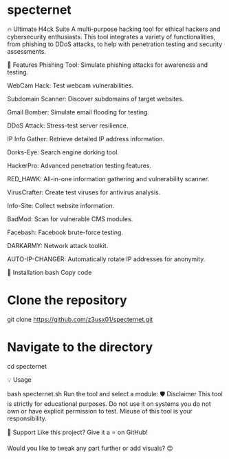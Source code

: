 # specternet
🔥 Ultimate H4ck Suite
A multi-purpose hacking tool for ethical hackers and cybersecurity enthusiasts. This tool integrates a variety of functionalities, from phishing to DDoS attacks, to help with penetration testing and security assessments.

🌟 Features
Phishing Tool: Simulate phishing attacks for awareness and testing.

WebCam Hack: Test webcam vulnerabilities.

Subdomain Scanner: Discover subdomains of target websites.

Gmail Bomber: Simulate email flooding for testing.

DDoS Attack: Stress-test server resilience.

IP Info Gather: Retrieve detailed IP address information.

Dorks-Eye: Search engine dorking tool.

HackerPro: Advanced penetration testing features.

RED_HAWK: All-in-one information gathering and vulnerability scanner.

VirusCrafter: Create test viruses for antivirus analysis.

Info-Site: Collect website information.

BadMod: Scan for vulnerable CMS modules.

Facebash: Facebook brute-force testing.

DARKARMY: Network attack toolkit.

AUTO-IP-CHANGER: Automatically rotate IP addresses for anonymity.

🚀 Installation
bash
Copy code
# Clone the repository
git clone https://github.com/z3usx01/specternet.git

# Navigate to the directory
cd specternet

💡 Usage

bash specternet.sh
Run the tool and select a module:
🛡️ Disclaimer
This tool is strictly for educational purposes. Do not use it on systems you do not own or have explicit permission to test. Misuse of this tool is your responsibility.

🌟 Support
Like this project? Give it a ⭐ on GitHub!

Would you like to tweak any part further or add visuals? 😊

